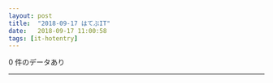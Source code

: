 ```yaml
---
layout: post
title:  "2018-09-17 はてぶIT"
date:   2018-09-17 11:00:58
tags: [it-hotentry]
---
```

0 件のデータあり

<hr>
